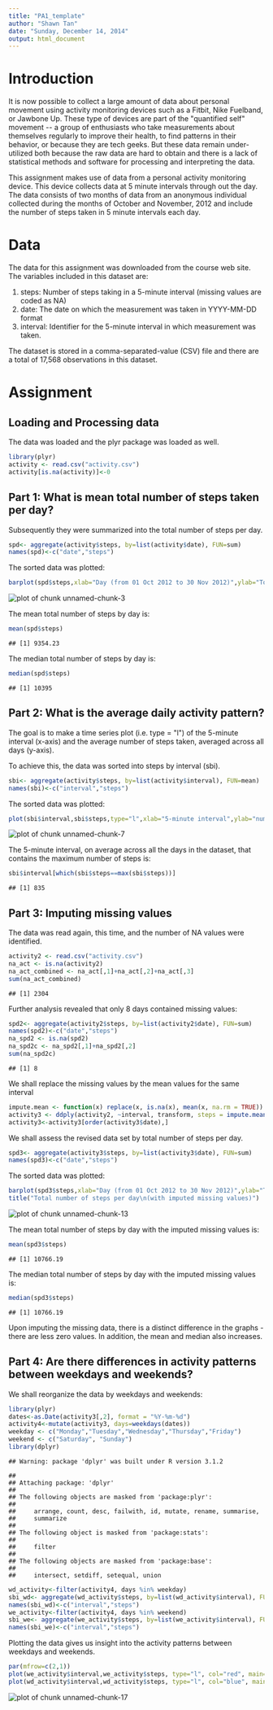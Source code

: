 ```yaml
---
title: "PA1_template"
author: "Shawn Tan"
date: "Sunday, December 14, 2014"
output: html_document
---
```

# Introduction

It is now possible to collect a large amount of data about personal movement using activity monitoring devices such as a Fitbit, Nike Fuelband, or Jawbone Up. These type of devices are part of the "quantified self" movement -- a group of enthusiasts who take measurements about themselves regularly to improve their health, to find patterns in their behavior, or because they are tech geeks. But these data remain under-utilized both because the raw data are hard to obtain and there is a lack of statistical methods and software for processing and interpreting the data.

This assignment makes use of data from a personal activity monitoring device. This device collects data at 5 minute intervals through out the day. The data consists of two months of data from an anonymous individual collected during the months of October and November, 2012 and include the number of steps taken in 5 minute intervals each day.

# Data

The data for this assignment was downloaded from the course web site. The variables included in this dataset are:
1. steps: Number of steps taking in a 5-minute interval (missing values are coded as NA)
2. date: The date on which the measurement was taken in YYYY-MM-DD format
3. interval: Identifier for the 5-minute interval in which measurement was taken.

The dataset is stored in a comma-separated-value (CSV) file and there are a total of 17,568 observations in this dataset.

# Assignment

## Loading and Processing data

The data was loaded and the plyr package was loaded as well. 


```r
library(plyr)
activity <- read.csv("activity.csv") 
activity[is.na(activity)]<-0
```

## Part 1: What is mean total number of steps taken per day?

Subsequently they were summarized into the total number of steps per day.


```r
spd<- aggregate(activity$steps, by=list(activity$date), FUN=sum)
names(spd)<-c("date","steps")
```

The sorted data was plotted:

```r
barplot(spd$steps,xlab="Day (from 01 Oct 2012 to 30 Nov 2012)",ylab="Total number of steps in the day")
```

![plot of chunk unnamed-chunk-3](figure/unnamed-chunk-3-1.png) 

The mean total number of steps by day is:


```r
mean(spd$steps)
```

```
## [1] 9354.23
```

The median total number of steps by day is:


```r
median(spd$steps)
```

```
## [1] 10395
```

## Part 2: What is the average daily activity pattern?

The goal is to make a time series plot (i.e. type = "l") of the 5-minute interval (x-axis) and the average number of steps taken, averaged across all days (y-axis). 

To achieve this, the data was sorted into steps by interval (sbi).


```r
sbi<- aggregate(activity$steps, by=list(activity$interval), FUN=mean)
names(sbi)<-c("interval","steps")
```

The sorted data was plotted:

```r
plot(sbi$interval,sbi$steps,type="l",xlab="5-minute interval",ylab="number of steps")
```

![plot of chunk unnamed-chunk-7](figure/unnamed-chunk-7-1.png) 

The 5-minute interval, on average across all the days in the dataset, that contains the maximum number of steps is:

```r
sbi$interval[which(sbi$steps==max(sbi$steps))]
```

```
## [1] 835
```

## Part 3: Imputing missing values

The data was read again, this time, and the number of NA values were identified.


```r
activity2 <- read.csv("activity.csv")
na_act <- is.na(activity2)
na_act_combined <- na_act[,1]+na_act[,2]+na_act[,3]
sum(na_act_combined)
```

```
## [1] 2304
```

Further analysis revealed that only 8 days contained missing values:


```r
spd2<- aggregate(activity2$steps, by=list(activity2$date), FUN=sum)
names(spd2)<-c("date","steps")
na_spd2 <- is.na(spd2)
na_spd2c <- na_spd2[,1]+na_spd2[,2]
sum(na_spd2c)
```

```
## [1] 8
```

We shall replace the missing values by the mean values for the same interval

```r
impute.mean <- function(x) replace(x, is.na(x), mean(x, na.rm = TRUE))
activity3 <- ddply(activity2, ~interval, transform, steps = impute.mean(steps))
activity3<-activity3[order(activity3$date),]
```

We shall assess the revised data set by total number of steps per day.


```r
spd3<- aggregate(activity3$steps, by=list(activity3$date), FUN=sum)
names(spd3)<-c("date","steps")
```

The sorted data was plotted:

```r
barplot(spd3$steps,xlab="Day (from 01 Oct 2012 to 30 Nov 2012)",ylab="Total number of steps in the day")
title("Total number of steps per day\n(with imputed missing values)")
```

![plot of chunk unnamed-chunk-13](figure/unnamed-chunk-13-1.png) 

The mean total number of steps by day with the imputed missing values is:


```r
mean(spd3$steps)
```

```
## [1] 10766.19
```

The median total number of steps by day with the imputed missing values is:


```r
median(spd3$steps)
```

```
## [1] 10766.19
```

Upon imputing the missing data, there is a distinct difference in the graphs - there are less zero values. In addition, the mean and median also increases.

## Part 4: Are there differences in activity patterns between weekdays and weekends?

We shall reorganize the data by weekdays and weekends: 

```r
library(plyr)
dates<-as.Date(activity3[,2], format = "%Y-%m-%d")
activity4<-mutate(activity3, days=weekdays(dates))
weekday <- c("Monday","Tuesday","Wednesday","Thursday","Friday")
weekend <- c("Saturday", "Sunday")
library(dplyr)
```

```
## Warning: package 'dplyr' was built under R version 3.1.2
```

```
## 
## Attaching package: 'dplyr'
## 
## The following objects are masked from 'package:plyr':
## 
##     arrange, count, desc, failwith, id, mutate, rename, summarise,
##     summarize
## 
## The following object is masked from 'package:stats':
## 
##     filter
## 
## The following objects are masked from 'package:base':
## 
##     intersect, setdiff, setequal, union
```

```r
wd_activity<-filter(activity4, days %in% weekday) 
sbi_wd<- aggregate(wd_activity$steps, by=list(wd_activity$interval), FUN=mean)
names(sbi_wd)<-c("interval","steps")
we_activity<-filter(activity4, days %in% weekend)
sbi_we<- aggregate(we_activity$steps, by=list(we_activity$interval), FUN=mean)
names(sbi_we)<-c("interval","steps")
```

Plotting the data gives us insight into the activity patterns between weekdays and weekends.

```r
par(mfrow=c(2,1))
plot(we_activity$interval,we_activity$steps, type="l", col="red", main="Weekend",xlab="5-minute interval",ylab="number of steps")
plot(wd_activity$interval,wd_activity$steps, type="l", col="blue", main="Weekday",xlab="5-minute interval",ylab="number of steps")
```

![plot of chunk unnamed-chunk-17](figure/unnamed-chunk-17-1.png) 


